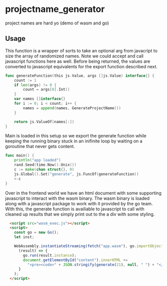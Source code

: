 # projectname_generator
project names are hard yo (demo of wasm and go)

## Usage

This function is a wrapper of sorts to take an optional arg from javacript to size the array of randomized names.  Note we could accept and call javascript functions here as well.  Before being returned, the values are converted to javascript equivalents for the export function described next.


```go
func generateFunction(this js.Value, args []js.Value) interface{} {
	count := 1
	if len(args) != 0 {
		count = args[0].Int()
	}
	var names []interface{}
	for i := 0; i < count; i++ {
		names = append(names, GenerateProjectName())
	}

	return js.ValueOf(names[:])
}
```

Main is loaded in this setup so we export the generate function while keeping the running binary stuck in an inifinite loop by waiting on a goroutine that never gets content.

```go
func main() {
	println("app loaded")
	rand.Seed(time.Now().Unix())
	c := make(chan struct{}, 0)
	js.Global().Set("generate", js.FuncOf(generateFunction))
	<-c
}
```

Over in the frontend world we have an html document with some supporting javascript to interact with the wasm binary.  The wasm binary is loaded along with a javascript package to work with it provided by the go team.  With this, the generate function is availiable to javascript to call with cleaned up results that we simply print out to the a div with some styling.

```html
  <script src="wasm_exec.js"></script>
  <script>
    const go = new Go();
    let inst;

    WebAssembly.instantiateStreaming(fetch("app.wasm"), go.importObject).then(
      (result) => {
        go.run(result.instance);
        document.getElementById("content").innerHTML +=
          "<pre><code>" + JSON.stringify(generate(21), null, " ") + "</code></pre>";
      }
    );
  </script>
```